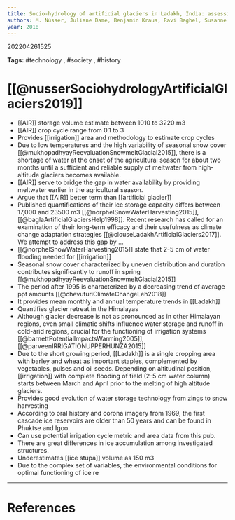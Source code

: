 ```yaml
---
title: Socio-hydrology of artificial glaciers in Ladakh, India: assessing adaptive strategies in a changing cryosphere
authors: M. Nüsser, Juliane Dame, Benjamin Kraus, Ravi Baghel, Susanne Schmidt
year: 2018
---
```


202204261525

**Tags:** #technology , #society , #history

# [[@nusserSociohydrologyArtificialGlaciers2019]]

- [[AIR]] storage volume estimate between 1010 to 3220 m3
- [[AIR]] crop cycle range from 0.1 to 3
- Provides [[irrigation]] area and methodology to estimate crop cycles
- Due to low temperatures and the high variability of seasonal snow cover [[@mukhopadhyayReevaluationSnowmeltGlacial2015]], there is a shortage of water at the onset of the agricultural season for about two months until a sufficient and reliable supply of meltwater from high-altitude glaciers becomes available.
- [[AIR]] serve to bridge the gap in water availability by providing meltwater earlier in the agricultural season.
- Argue that [[AIR]] better term than [[artificial glacier]]
- Published quantifications of their ice storage capacity differs between 17,000 and 23500 m3 [[@norphelSnowWaterHarvesting2015]], [[@baglaArtificialGlaciersHelp1998]]. Recent research has called for an examination of their long-term efficacy and their usefulness as climate change adaptation strategies [[@clouseLadakhArtificialGlaciers2017]]. We attempt to address this gap by ...
- [[@norphelSnowWaterHarvesting2015]] state that 2-5 cm of water flooding needed for  [[irrigation]]
- Seasonal snow cover characterized by uneven distribution and duration contributes significantly to runoff in spring [[@mukhopadhyayReevaluationSnowmeltGlacial2015]] 
- The period after 1995 is characterized by a decreasing trend of average ppt amounts [[@chevuturiClimateChangeLeh2018]]
- It provides mean monthly and annual temperature trends in [[Ladakh]]
- Quantifies glacier retreat in the Himalayas
- Although glacier decrease is not as pronounced as in other Himalayan regions, even small climatic shifts influence water storage and runoff in cold-arid regions, crucial for the functioning of irrigation systems  [[@barnettPotentialImpactsWarming2005]], [[@parveenIRRIGATIONUPPERHUNZA2015]]
- Due to the short growing period, [[Ladakh]] is a single cropping area with barley and wheat as important staples, complemented by vegetables, pulses and oil seeds. Depending on altitudinal position, [[irrigation]] with complete flooding of field (2-5 cm water column) starts between March and April prior to the melting of high altitude glaciers.
- Provides good evolution of water storage technology from zings to snow harvesting
- According to oral history and corona imagery from 1969, the first cascade ice reservoirs are older than 50 years and can be found in Phuktse and Igoo.
- Can use potential irrigation cycle metric and area data from this pub.
- There are great differences in ice accumulation among investigated structures.
- Underestimates [[ice stupa]] volume as 150 m3
- Due to the complex set of variables, the environmental conditions for optimal functioning of ice re



---
# References

